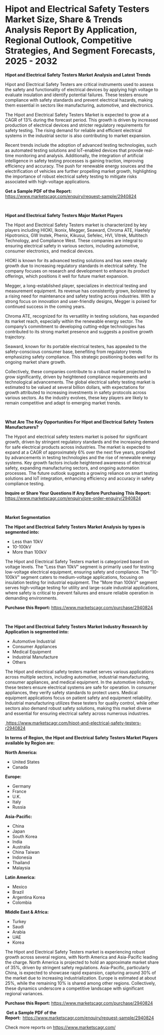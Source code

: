 <p><h1>Hipot and Electrical Safety Testers Market Size, Share & Trends Analysis Report By Application, Regional Outlook, Competitive Strategies, And Segment Forecasts, 2025 - 2032</h1></p><p><strong>Hipot and Electrical Safety Testers Market Analysis and Latest Trends</strong></p>
<p><p>Hipot and Electrical Safety Testers are critical instruments used to assess the safety and functionality of electrical devices by applying high voltage to evaluate insulation and identify potential failures. These testers ensure compliance with safety standards and prevent electrical hazards, making them essential in sectors like manufacturing, automotive, and electronics.</p><p>The Hipot and Electrical Safety Testers Market is expected to grow at a CAGR of 13% during the forecast period. This growth is driven by increased production of electrical devices and stricter regulatory requirements for safety testing. The rising demand for reliable and efficient electrical systems in the industrial sector is also contributing to market expansion. </p><p>Recent trends include the adoption of advanced testing technologies, such as automated testing solutions and IoT-enabled devices that provide real-time monitoring and analysis. Additionally, the integration of artificial intelligence in safety testing processes is gaining traction, improving efficiency and accuracy. The push for renewable energy sources and the electrification of vehicles are further propelling market growth, highlighting the importance of robust electrical safety testing to mitigate risks associated with high-voltage applications.</p></p>
<p><strong>Get a Sample PDF of the Report:&nbsp;</strong> <a href="https://www.marketscagr.com/enquiry/request-sample/2940824?utm_campaign=2468&utm_medium=2&utm_source=Github&utm_content=ia&utm_term=15032025&utm_id=hipot-and-electrical-safety-testers">https://www.marketscagr.com/enquiry/request-sample/2940824</a></p>
<p>&nbsp;</p>
<p><strong>Hipot and Electrical Safety Testers Major Market Players</strong></p>
<p><p>The Hipot and Electrical Safety Testers market is characterized by key players including HIOKI, Ikonix, Megger, Seaward, Chroma ATE, Haefely Hipotronics, GW Instek, Phenix, Kikusui, Sefelec, HVI, Vitrek, Multitech Technology, and Compliance West. These companies are integral to ensuring electrical safety in various sectors, including automotive, consumer electronics, and medical devices.</p><p>HIOKI is known for its advanced testing solutions and has seen steady growth due to increasing regulatory standards in electrical safety. The company focuses on research and development to enhance its product offerings, which positions it well for future market expansion.</p><p>Megger, a long-established player, specializes in electrical testing and measurement equipment. Its revenue has consistently grown, bolstered by a rising need for maintenance and safety testing across industries. With a strong focus on innovation and user-friendly designs, Megger is poised for continued success in the coming years.</p><p>Chroma ATE, recognized for its versatility in testing solutions, has expanded its market reach, especially within the renewable energy sector. The company’s commitment to developing cutting-edge technologies has contributed to its strong market presence and suggests a positive growth trajectory.</p><p>Seaward, known for its portable electrical testers, has appealed to the safety-conscious consumer base, benefiting from regulatory trends emphasizing safety compliance. This strategic positioning bodes well for its ongoing market share growth.</p><p>Collectively, these companies contribute to a robust market projected to grow significantly, driven by heightened compliance requirements and technological advancements. The global electrical safety testing market is estimated to be valued at several billion dollars, with expectations for growth attributed to increasing investments in safety protocols across various sectors. As the industry evolves, these key players are likely to remain competitive and adapt to emerging market trends.</p></p>
<p>&nbsp;</p>
<p><strong>What Are The Key Opportunities For Hipot and Electrical Safety Testers Manufacturers?</strong></p>
<p><p>The Hypot and electrical safety testers market is poised for significant growth, driven by stringent regulatory standards and the increasing demand for safe electrical products across industries. The market is expected to expand at a CAGR of approximately 6% over the next five years, propelled by advancements in testing technologies and the rise of renewable energy systems. Key growth factors include heightened awareness of electrical safety, expanding manufacturing sectors, and ongoing automation processes. The future outlook suggests a growing reliance on smart testing solutions and IoT integration, enhancing efficiency and accuracy in safety compliance testing.</p></p>
<p><strong>Inquire or Share Your Questions If Any Before Purchasing This Report:</strong> <a href="https://www.marketscagr.com/enquiry/pre-order-enquiry/2940824?utm_campaign=2468&utm_medium=2&utm_source=Github&utm_content=ia&utm_term=15032025&utm_id=hipot-and-electrical-safety-testers">https://www.marketscagr.com/enquiry/pre-order-enquiry/2940824</a></p>
<p>&nbsp;</p>
<p><strong>Market Segmentation</strong></p>
<p><strong>The Hipot and Electrical Safety Testers Market Analysis by types is segmented into:</strong></p>
<p><ul><li>Less than 10kV</li><li>10-100kV</li><li>More than 100kV</li></ul></p>
<p><p>The Hipot and Electrical Safety Testers market is categorized based on voltage levels. The "Less than 10kV" segment is primarily used for testing low-voltage electrical equipment, ensuring safety and compliance. The "10-100kV" segment caters to medium-voltage applications, focusing on insulation testing for industrial equipment. The "More than 100kV" segment serves high-voltage testing for utility and large-scale industrial applications, where safety is critical to prevent failures and ensure reliable operation in demanding environments.</p></p>
<p><strong>Purchase this Report:&nbsp;</strong><a href="https://www.marketscagr.com/purchase/2940824?utm_campaign=2468&utm_medium=2&utm_source=Github&utm_content=ia&utm_term=15032025&utm_id=hipot-and-electrical-safety-testers">https://www.marketscagr.com/purchase/2940824</a></p>
<p>&nbsp;</p>
<p><strong>The Hipot and Electrical Safety Testers Market Industry Research by Application is segmented into:</strong></p>
<p><ul><li>Automotive Industrial</li><li>Consumer Appliances</li><li>Medical Equipment</li><li>Industrial Manufacture</li><li>Others</li></ul></p>
<p><p>The Hipot and electrical safety testers market serves various applications across multiple sectors, including automotive, industrial manufacturing, consumer appliances, and medical equipment. In the automotive industry, these testers ensure electrical systems are safe for operation. In consumer appliances, they verify safety standards to protect users. Medical equipment applications focus on patient safety and equipment reliability. Industrial manufacturing utilizes these testers for quality control, while other sectors also demand robust safety solutions, making this market diverse and essential for ensuring electrical safety across numerous industries.</p></p>
<p><a href="https://www.marketscagr.com/hipot-and-electrical-safety-testers-r2940824?utm_campaign=2468&utm_medium=2&utm_source=Github&utm_content=ia&utm_term=15032025&utm_id=hipot-and-electrical-safety-testers">&nbsp;https://www.marketscagr.com/hipot-and-electrical-safety-testers-r2940824</a></p>
<p><strong>In terms of Region, the Hipot and Electrical Safety Testers Market Players available by Region are:</strong></p>
<p>
    <p> <strong> North America: </strong>
        <ul>
            <li>United States</li>
            <li>Canada</li>
        </ul>
        </p> 
    <p> <strong> Europe: </strong>
        <ul>
            <li>Germany</li>
            <li>France</li>
            <li>U.K.</li>
            <li>Italy</li>
            <li>Russia</li>
        </ul>
        </p> 
    <p> <strong> Asia-Pacific: </strong>
        <ul>
            <li>China</li>
            <li>Japan</li>
            <li>South Korea</li>
            <li>India</li>
            <li>Australia</li>
            <li>China Taiwan</li>
            <li>Indonesia</li>
            <li>Thailand</li>
            <li>Malaysia</li>
        </ul>
        </p> 
    <p> <strong> Latin America: </strong>
        <ul>
            <li>Mexico</li>
            <li>Brazil</li>
            <li>Argentina Korea</li>
            <li>Colombia</li>
        </ul>
        </p> 
    <p> <strong> Middle East & Africa: </strong>
        <ul>
            <li>Turkey</li>
            <li>Saudi</li>
            <li>Arabia</li>
            <li>UAE</li>
            <li>Korea</li>
        </ul>
    </p>
    </p>
<p><p>The Hipot and Electrical Safety Testers market is experiencing robust growth across several regions, with North America and Asia-Pacific leading the charge. North America is projected to hold an approximate market share of 35%, driven by stringent safety regulations. Asia-Pacific, particularly China, is expected to showcase rapid expansion, capturing around 30% of the market due to increasing industrialization. Europe is estimated at about 25%, while the remaining 10% is shared among other regions. Collectively, these dynamics underscore a competitive landscape with significant regional variances.</p></p>
<p><strong>Purchase this Report: </strong><a href="https://www.marketscagr.com/purchase/2940824?utm_campaign=2468&utm_medium=2&utm_source=Github&utm_content=ia&utm_term=15032025&utm_id=hipot-and-electrical-safety-testers">https://www.marketscagr.com/purchase/2940824</a></p>
<p>&nbsp;<strong>Get a Sample PDF of the Report:&nbsp;&nbsp;</strong><a href="https://www.marketscagr.com/enquiry/request-sample/2940824?utm_campaign=2468&utm_medium=2&utm_source=Github&utm_content=ia&utm_term=15032025&utm_id=hipot-and-electrical-safety-testers">https://www.marketscagr.com/enquiry/request-sample/2940824</a></p>
<p><strong></strong></p>
<p>Check more reports on <a href="https://www.marketscagr.com/?utm_campaign=2468&utm_medium=2&utm_source=Github&utm_content=ia&utm_term=15032025&utm_id=hipot-and-electrical-safety-testers">https://www.marketscagr.com/</a></p>